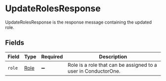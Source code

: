 # UpdateRolesResponse

 UpdateRolesResponse is the response message containing the updated role.



## Fields

| Field                                                            | Type                                                             | Required                                                         | Description                                                      |
| ---------------------------------------------------------------- | ---------------------------------------------------------------- | ---------------------------------------------------------------- | ---------------------------------------------------------------- |
| `role`                                                           | [Role](../../models/shared/role.md)                              | :heavy_minus_sign:                                               |  Role is a role that can be assigned to a user in ConductorOne.<br/> |